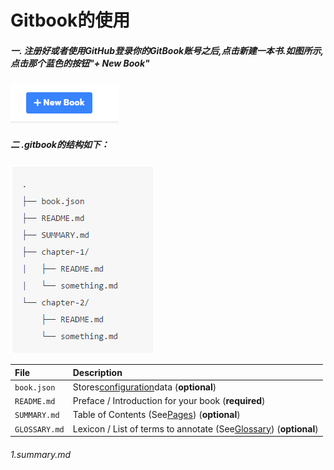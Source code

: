 # Gitbook的使用

##### 一. 注册好或者使用GitHub登录你的GitBook账号之后,点击新建一本书.如图所示,点击那个蓝色的按钮"+ New Book"

![](/assets/import.png)

##### 二 .gitbook的结构如下：

![](/assets/import2.png)

| **File** | **Description** |
| :--- | :--- |
| `book.json` | Stores[configuration](https://toolchain.gitbook.com/config.html)data \(**optional**\) |
| `README.md` | Preface / Introduction for your book \(**required**\) |
| `SUMMARY.md` | Table of Contents \(See[Pages](https://toolchain.gitbook.com/pages.html)\) \(**optional**\) |
| `GLOSSARY.md` | Lexicon / List of terms to annotate \(See[Glossary](https://toolchain.gitbook.com/lexicon.html)\) \(**optional**\) |

###### 1.summary.md



